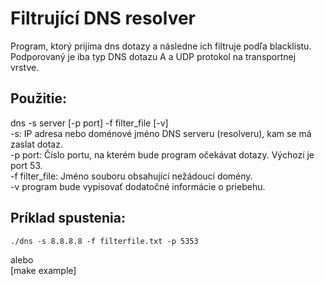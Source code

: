 # Filtrující DNS resolver

Program, ktorý prijíma dns dotazy a následne ich filtruje podľa blacklistu.
Podporovaný je iba typ DNS dotazu A a  UDP protokol na transportnej vrstve.

## Použitie: 
dns -s server [-p port] -f filter_file [-v]  
    -s: IP adresa nebo doménové jméno DNS serveru (resolveru), kam se má zaslat dotaz.  
    -p port: Číslo portu, na kterém bude program očekávat dotazy. Výchozí je port 53.  
    -f filter_file: Jméno souboru obsahující nežádoucí domény.  
    -v program bude vypisovať dodatočné informácie o priebehu.  

## Príklad spustenia: 
    ./dns -s 8.8.8.8 -f filterfile.txt -p 5353
alebo  
    [make example]


